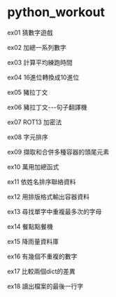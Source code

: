 # python_workout

ex01 猜數字遊戲

ex02 加總一系列數字

ex03 計算平均練跑時間

ex04 16進位轉換成10進位

ex05 豬拉丁文

ex06 豬拉丁文---句子翻譯機

ex07 ROT13 加密法

ex08 字元排序

ex09 擷取和合併多種容器的頭尾元素

ex10 萬用加總函式

ex11 依姓名排序聯絡資料

ex12 用排版格式輸出容器資料

ex13 尋找單字中重複最多次的字母

ex14 餐點點餐機

ex15 降雨量資料庫

ex16 有幾個不重複的數字

ex17 比較兩個dict的差異

ex18 讀出檔案的最後一行字